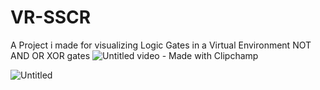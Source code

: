 # VR-SSCR
A Project i made for visualizing Logic Gates in a Virtual Environment 
NOT AND OR XOR gates
![Untitled video - Made with Clipchamp](https://github.com/user-attachments/assets/9a4d86e0-cf0a-4476-bb47-a7547e653fa0)

![Untitled](https://github.com/user-attachments/assets/536fc4df-2f9b-4c4b-87c9-f907dcbaaad8)

